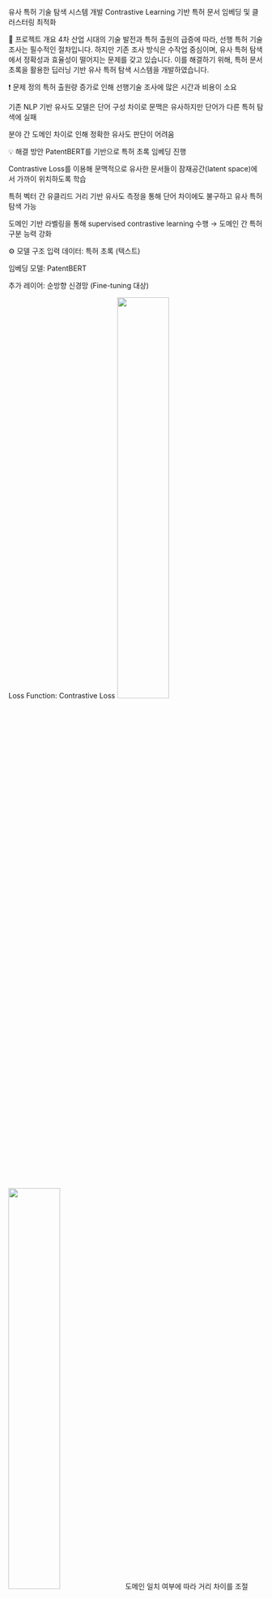 유사 특허 기술 탐색 시스템 개발
Contrastive Learning 기반 특허 문서 임베딩 및 클러스터링 최적화

📌 프로젝트 개요
4차 산업 시대의 기술 발전과 특허 출원의 급증에 따라, 선행 특허 기술 조사는 필수적인 절차입니다.
하지만 기존 조사 방식은 수작업 중심이며, 유사 특허 탐색에서 정확성과 효율성이 떨어지는 문제를 갖고 있습니다.
이를 해결하기 위해, 특허 문서 초록을 활용한 딥러닝 기반 유사 특허 탐색 시스템을 개발하였습니다.

❗ 문제 정의
특허 출원량 증가로 인해 선행기술 조사에 많은 시간과 비용이 소요

기존 NLP 기반 유사도 모델은 단어 구성 차이로 문맥은 유사하지만 단어가 다른 특허 탐색에 실패

분야 간 도메인 차이로 인해 정확한 유사도 판단이 어려움

💡 해결 방안
PatentBERT를 기반으로 특허 초록 임베딩 진행

Contrastive Loss를 이용해 문맥적으로 유사한 문서들이 잠재공간(latent space)에서 가까이 위치하도록 학습

특허 벡터 간 유클리드 거리 기반 유사도 측정을 통해 단어 차이에도 불구하고 유사 특허 탐색 가능

도메인 기반 라벨링을 통해 supervised contrastive learning 수행 → 도메인 간 특허 구분 능력 강화

⚙ 모델 구조
입력 데이터: 특허 초록 (텍스트)

임베딩 모델: PatentBERT

추가 레이어: 순방향 신경망 (Fine-tuning 대상)

Loss Function: Contrastive Loss
<img src='https://user-images.githubusercontent.com/56191064/214011050-2b3a7fe1-7a0b-4c89-85a0-2a9425d8864c.png' width="45%" height="45%">
<img src='https://user-images.githubusercontent.com/56191064/214011222-f4867d6b-d149-4b5d-974a-631dbc01d715.png' width="45%" height="45%">
도메인 일치 여부에 따라 거리 차이를 조절

하이퍼파라미터 α를 통해 negative pair의 최소 거리 설정

학습 방식: Positive/Negative 쌍 기반 학습 → 클러스터 중심으로 임베딩 정렬

📊 성능 평가 및 결과
군집 중심과의 거리 기반 평가
→ 각 테스트 특허가 가장 가까운 군집 중심과의 거리를 통해 도메인 예측 수행

Confusion Matrix 분석
→ 미세조정 전 대비 다양한 도메인에서 예측 정확도 향상

정성적 분석
→ 문맥은 유사하지만 단어 구성이 다른 특허도 높은 유사도로 탐색 가능해짐

🧰 사용 기술 및 도구
언어: Python

딥러닝 프레임워크: PyTorch

모델: PatentBERT (Transformers 기반)

학습 기법: Supervised Contrastive Learning

평가 방법: Confusion Matrix, Euclidean Distance Clustering

기타: 자연어 처리(NLP), 임베딩, 벡터 기반 유사도 탐색, Fine-tuning

💬 핵심 성과 요약
기존 특허 검색 방식 대비 자동화 및 정확도 모두 향상

의미 중심의 유사도 탐색 가능 → 도메인 지식이 부족한 사용자의 탐색 효율 향상

군집화 정밀도 개선, 문맥 인식 능력 향상, 응용성 높은 시스템 구조 확보
<img src='https://user-images.githubusercontent.com/56191064/215394947-c2a34f3f-b9bd-4148-93db-231aaeef39ac.png' width = "45%" height = "45%">
<img src='https://user-images.githubusercontent.com/56191064/215395100-735a97fe-2541-4138-ac8e-787073e656e6.png' width = "45%" height = "45%">
